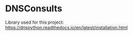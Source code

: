 # DNSConsults
Library used for this project: https://dnspython.readthedocs.io/en/latest/installation.html
